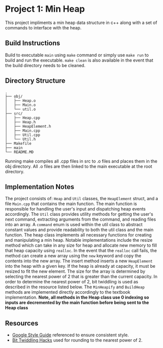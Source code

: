 # Project 1: Min Heap

This project impliments a min heap data structure in c++ along with a set of commands to interface with the heap.

## Build Instructions

Build to executable `main` using `make` command or simply use `make run` to build and run the executable.
```make clean``` is also available in the event that the build directory needs to be cleaned.

## Directory Structure
```
.
├── obj/
│   ├── Heap.o
│   ├── Main.o
│   └── util.o
├── src/
│   ├── Heap.cpp
│   ├── Heap.h
│   ├── HeapElement.h
│   ├── Main.cpp
│   ├── Util.cpp
│   └── Util.h
├── Makefile
├── main
└── README.MD
```
Running make compiles all .cpp files in src to .o files and places them in the obj directory. All .o files are then linked to the main executable at the root directory.

## Implementation Notes

The project consists of: `Heap` and `Util` classes, the `HeapElement` struct, and a file `Main.cpp` that contains the main function. The main function is responsible for handling the user's input and dispatching heap events accordingly. The `Util` class provides utility methods for getting the user's next command, extracting arguments from the command, and reading files into an array. A `command` enum is used within the util class to abstract constant values and provide readability to both the util class and the main function. The heap class implements all necessary functions for creating and manipulating a min heap. Notable implementations include the resize method which can take in any size for heap and allocate new memory to fill that heap capacity using `realloc`. In the event that the `realloc` call fails, the method can create a new array using the `new` keyword and copy the contents into the new array. The insert method inserts a new `HeapElement` into the heap with a given key. If the heap is already at capacity, it must be resized to fit the new element. The size for the array is determined by selecting the nearest power of 2 that is greater than the current capacity. In order to determine the nearest power of 2, bit twiddling is used as described in the resource listed below. The `MinHeapify` and `BuildHeap` methods are implemented directly accordingly to the textbook implementation. **Note, all methods in the Heap class use 0 indexing so inputs are decremented by the main function before being sent to the Heap class**

## Resources

- [Google Style Guide](https://google.github.io/styleguide/cppguide.html#Type_Names) referenced to ensure consistent style.
- [Bit Twiddling Hacks](https://graphics.stanford.edu/~seander/bithacks.html#RoundUpPowerOf2) used for rounding to the nearest power of 2.